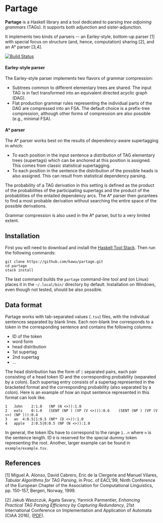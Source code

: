 Partage
==========

**Partage** is a Haskell library and a tool dedicated to parsing *tree
adjoining grammars* (TAGs).  It supports both adjunction and sister-adjunction.

It implements two kinds of parsers -- an Earley-style, bottom-up parser [1]
with special focus on structure (and, hence, computation) sharing [2], and an
A\* parser [3,4].
    
[![Build Status](https://travis-ci.org/kawu/partage.svg)](https://travis-ci.org/kawu/partage)

#### Earley-style parser

The Earley-style parser implements two flavors of grammar compression:

  * Subtrees common to different elementary trees are shared.  The input TAG is
    in fact transformed into an equivalent directed acyclic graph (DAG).
  * Flat production grammar rules representing the individual parts of the DAG
    are compressed into an FSA.  The default choice is a prefix-tree
    compression, although other forms of compression are also possible (e.g.,
    minimal FSA).

#### A\* parser

The A\* parser works best on the results of dependency-aware supertagging in
which:

  * To each position in the input sentence a distribution of TAG elementary
    trees (supertags) which can be anchored at this position is assigned.  This
    comes from classic statistical supertagging.
  * To each position in the sentence the distribution of the possible heads is
    also assigned.  This can result from statistical dependency parsing.

The probability of a TAG derivation in this setting is defined as the product
of the probabilities of the participating supertags and the product of the
probabilities of the entailed dependency arcs.  The A\* parser then gurantees
to find a most probable derivation without searching the entire space of the
possible derivations.

Grammar compression is also used in the A\* parser, but to a very limited
extent.


Installation
------------

First you will need to download and install the [Haskell Tool Stack][stack].
Then run the following commands:

    git clone https://github.com/kawu/partage.git
    cd partage
    stack install

The last command builds the `partage` command-line tool and (on Linux) places
it in the `~/.local/bin/` directory by default. Installation on Windows, even
though not tested, should be also possible.


Data format
-----------

Partage works with tab-separated values (`.tsv`) files, with the individual
sentences separated by blank lines. Each non-blank line corresponds to a token
in the corresponding sentence and contains the following columns:

  * ID of the token
  * word form
  * head distribution
  * 1st supertag
  * 2nd supertag
  * ...

The head distribution has the form of `|` separated pairs, each pair consisting
of a head token ID and the corresponding probability (separated by a colon).
Each supertag entry consists of a supertag represented in the bracketed format
and the corresponding probability (also separated by a colon).  Here is an
example of how an input sentence represented in this format can look like.

```
1	John	2:1.0	(NP (N <>)):1.0
2	eats	0:1.0	(SENT (NP ) (VP (V <>))):0.6	(SENT (NP ) (VP (V <>) (NP ))):0.4
3	an	4:0.5|1:0.5	(NP* (D <>)):1.0
4	apple	2:0.5|0:0.5	(NP (N <>)):1.0
```

In general, the token IDs have to correspond to the range `1..n` where `n` is
the sentence length.  ID `0` is reserved for the special dummy token
representing the root.  Another, larger example can be found in
`example/example.tsv`.



References
----------

[1] Miguel A. Alonso, David Cabrero, Eric de la Clergerie and Manuel
Vilares, *Tabular Algorithms for TAG Parsing*, in Proc. of EACL'99,
Ninth Conference of the European Chapter of the Association for
Computational Linguistics, pp. 150-157, Bergen, Norway, 1999.

[2] Jakub Waszczuk, Agata Savary, Yannick Parmentier, *Enhancing Practical TAG
Parsing Efficiency by Capturing Redundancy*, 21st International Conference on
Implementation and Application of Automata (CIAA 2016),
([PDF](https://hal.archives-ouvertes.fr/hal-01309598v2/document)).


[stack]: http://docs.haskellstack.org "Haskell Tool Stack"
[hackage]: http://hackage.haskell.org/package/partage "Partage Hackage repository"

